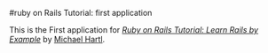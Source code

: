 #ruby on Rails Tutorial: first application

This is the First application for 
[*Ruby on Rails Tutorial: Learn Rails by Example*](http://railstutorial.org/)
by [Michael Hartl](http://michaelhartl.com/).

